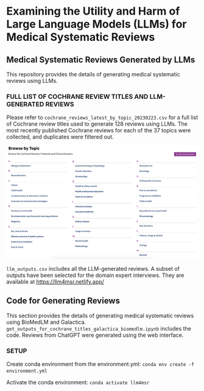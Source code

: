 # Examining the Utility and Harm of Large Language Models (LLMs) for Medical Systematic Reviews

## Medical Systematic Reviews Generated by LLMs

This repository provides the details of generating medical systematic reviews using LLMs.

### FULL LIST OF COCHRANE REVIEW TITLES AND LLM-GENERATED REVIEWS

Please refer to `cochrane_reviews_latest_by_topic_20230223.csv` for a full list of Cochrane review titles used to generate 128 reviews using LLMs.
The most recently published Cochrane reviews for each of the 37 topics were collected, and duplicates were filtered out.

![list of Cochrane topics](./Cochrane_Browse_by_Topic_20230223.png)

`llm_outputs.csv` includes all the LLM-generated reviews.
A subset of outputs have been selected for the domain expert interviews. They are available at https://llm4msr.netlify.app/

## Code for Generating Reviews

This section provides the details of generating medical systematic reviews using BioMedLM and Galactica. `get_outputs_for_cochrane_titles_galactica_biomedlm.ipynb` includes the code.
Reviews from ChatGPT were generated using the web interface.

### SETUP

Create conda environment from the environment.yml: `conda env create -f environment.yml`

Activate the conda environment: `conda activate llm4msr`

